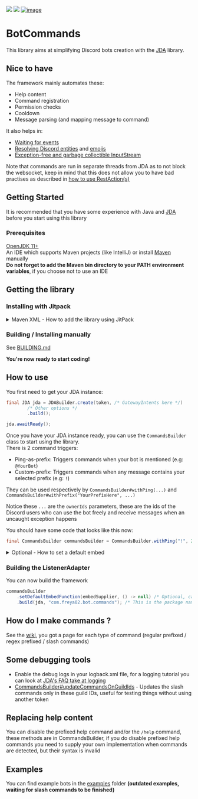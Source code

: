 ![](https://img.shields.io/badge/JDA%20Version-4.2.1__273-important)
![](https://img.shields.io/badge/Version-1.4.6-informational)
[![image](https://discordapp.com/api/guilds/848502702731165738/embed.png?style=shield)](https://discord.gg/frpCcQfvTz)

# BotCommands
This library aims at simplifying Discord bots creation with the [JDA](https://github.com/DV8FromTheWorld/JDA) library.

## Nice to have

The framework mainly automates these:
* Help content
* Command registration
* Permission checks
* Cooldown
* Message parsing (and mapping message to command)

It also helps in:
* [Waiting for events](src/main/java/com/freya02/botcommands/EventWaiter.java)
* [Resolving Discord entities](src/main/java/com/freya02/botcommands/utils/RichTextFinder.java) and [emojis](src/main/java/com/freya02/botcommands/utils/EmojiUtils.java)
* [Exception-free and garbage collectible InputStream](src/main/java/com/freya02/botcommands/utils/SimpleStream.java)

Note that commands are run in separate threads from JDA as to not block the websocket, keep in mind that this does not allow you to have bad practises as described in [how to use RestAction(s)](https://github.com/DV8FromTheWorld/JDA/wiki/7%29-Using-RestAction) 

## Getting Started
It is recommended that you have some experience with Java and [JDA](https://github.com/DV8FromTheWorld/JDA) before you start using this library

### Prerequisites
[OpenJDK 11+](https://adoptopenjdk.net/) <br>
An IDE which supports Maven projects (like IntelliJ) or install [Maven](https://maven.apache.org/download.cgi) manually <br>
**Do not forget to add the Maven bin directory to your PATH environment variables**, if you choose not to use an IDE

## Getting the library
### Installing with Jitpack

<details>
<summary>Maven XML - How to add the library using JitPack</summary>

```xml
<?xml version="1.0" encoding="UTF-8"?>
<project xmlns="http://maven.apache.org/POM/4.0.0"
         xmlns:xsi="http://www.w3.org/2001/XMLSchema-instance"
         xsi:schemaLocation="http://maven.apache.org/POM/4.0.0 http://maven.apache.org/xsd/maven-4.0.0.xsd">
    <modelVersion>4.0.0</modelVersion>

    <groupId>com.me</groupId>
    <artifactId>TestBot</artifactId>
    <version>1.0-SNAPSHOT</version>

    <build>
        <!-- Possible build properties -->
    </build>
    <repositories>
        <repository> <!-- JDA repository -->
            <id>dv8tion</id>
            <name>m2-dv8tion</name>
            <url>https://m2.dv8tion.net/releases</url>
        </repository>
        <repository> <!-- for BotCommands and other libs perhaps -->
            <id>jitpack</id>
            <url>https://jitpack.io</url>
        </repository>
    </repositories>
    <dependencies>
        <!-- Your other project's dependencies here -->
        
        <dependency> <!-- Add JDA to your project -->
            <!-- Uncomment this and comment the groupId below it if you use JDA snapshots -->
            <!-- <groupId>com.github.DV8FromTheWorld</groupId> -->
            <groupId>com.github.DV8FromTheWorld</groupId>
            <artifactId>JDA</artifactId>
            <version>JDA-Version</version>
        </dependency>
        <dependency> <!-- Add BotCommands to your project -->
            <groupId>com.github.freya022</groupId> <!-- Different if you choose to build from source -->
            <artifactId>BotCommands</artifactId>
            <version>VERSION</version>
        </dependency>
    </dependencies>
</project>
```
</details>

### Building / Installing manually

See [BUILDING.md](BUILDING.md)

**You're now ready to start coding!**

## How to use
You first need to get your JDA instance:
```java
final JDA jda = JDABuilder.create(token, /* GatewayIntents here */)
		/* Other options */
		.build();

jda.awaitReady();
```
Once you have your JDA instance ready, you can use the `CommandsBuilder` class to start using the library.<br>
There is 2 command triggers:
* Ping-as-prefix: Triggers commands when your bot is mentioned (e.g: `@YourBot`)
* Custom-prefix: Triggers commands when any message contains your selected prefix (e.g: `!`)

They can be used respectively by `CommandsBuilder#withPing(...)` and `CommandsBuilder#withPrefix("YourPrefixHere", ...)`

Notice these `...` are the `ownerIds` parameters, these are the ids of the Discord users who can use the bot freely and receive messages when an uncaught exception happens

You should have some code that looks like this now:
```java
final CommandsBuilder commandsBuilder = CommandsBuilder.withPing("!", 222046562543468545L);
```

<details>
<summary>Optional - How to set a default embed</summary>

The library uses a default embed for the `help` command and can also be requested in `BaseCommandEvent#getDefaultEmbed`<br>
You can supply a default embed by doing something like this
```java
final SelfUser selfUser = jda.getSelfUser();
EmbedBuilder builder = new EmbedBuilder();
builder.setAuthor(selfUser.getName(), null, selfUser.getEffectiveAvatarUrl());

final Supplier<EmbedBuilder> embedSupplier = () -> new EmbedBuilder(builder).setTimestamp(Instant.now());
```

You will then set the default embed later.
</details>

### Building the ListenerAdapter
You can now build the framework
```java
commandsBuilder
    .setDefaultEmbedFunction(embedSupplier, () -> null) /* Optional, can replace the 2nd argument with an icon supplier and setting a footer icon's URL as "attachment://icon.jpg" */
    .build(jda, "com.freya02.bot.commands"); /* This is the package name with contains all your Command(s) */
```

## How do I make commands ?
See the [wiki](https://github.com/freya022/BotCommands/wiki), you got a page for each type of command (regular prefixed / regex prefixed / slash commands)

## Some debugging tools

- Enable the debug logs in your logback.xml file, for a logging tutorial you can look at [JDA's FAQ take at logging](https://github.com/DV8FromTheWorld/JDA/wiki/Logging-Setup#how-to-enable-debug-logs)
- [CommandsBuilder#updateCommandsOnGuildIds](src/main/java/com/freya02/botcommands/CommandsBuilder.java) - Updates the slash commands only in these guild IDs, useful for testing things without using another token

## Replacing help content

You can disable the prefixed help command and/or the `/help` command, these methods are in CommandsBuilder, if you do disable prefixed help commands you need to supply your own implementation when commands are detected, but their syntax is invalid

## Examples

You can find example bots in the [examples](examples) folder **(outdated examples, waiting for slash commands to be finished)**